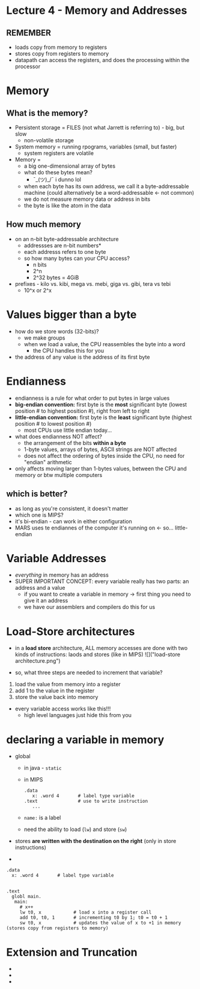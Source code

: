 # Lecture 4 - Memory and Addresses

## REMEMBER
* loads copy from memory to registers
* stores copy from registers to memory
* datapath can access the registers, and does the processing within the processor 

# Memory
## What is the memory?
* Persistent storage = FILES (not what Jarrett is referring to) - big, but slow
  * non-volatile storage
* System memory = running rpograms, variables (small, but faster)
  * system registers are volatile
* Memory = 
  * a big one-dimensional array of bytes
  * what do these bytes mean?
      * ¯\_(ツ)_/¯ i dunno lol
  * when each byte has its own address, we call it a byte-addressable machine (could alternatively be a word-addressable <- not common)
  * we do not measure memory data or address in bits
  * the byte is like the atom in the data

## How much memory
* on an n-bit byte-addressable architecture
  * addressses are n-bit numbers*
  * each addresss refers to one byte
  * so how many bytes can your CPU access?
    * n bits
    * 2^n 
    * 2^32 bytes = 4GiB
* prefixes - kilo vs. kibi, mega vs. mebi, giga vs. gibi, tera vs tebi
  * 10^x or 2^x

# Values bigger than a byte
* how do we store words (32-bits)?
  * we make groups 
  * when we load a value, the CPU reassembles the byte into a word
    * the CPU handles this for you
* the address of any value is the address of its first byte

# Endianness
* endianness is a rule for what order to put bytes in large values
* **big-endian convention:** first byte is the **most** significant byte (lowest position # to highest position #), right from left to right
* **little-endian convention:** first byte is the **least** significant byte (highest position # to lowest position #)
  * most CPUs use little endian today...
* what does endianness NOT affect?
  * the arrangement of the bits **within a byte**
  * 1-byte values, arrays of bytes, ASCII strings are NOT affected
  * does not affect the ordering of bytes inside the CPU, no need for "endian" arithmetic 
* only affects moving larger than 1-bytes values, between the CPU and memory or btw multiple computers


## which is better?
* as long as you're consistent, it doesn't matter
* which one is MIPS?
 * it's bi-endian - can work in either configuration
* MARS uses te endiannes of the computer it's running on <- so... little-endian
  
# Variable Addresses 
* *everything* in memory has an address
* SUPER IMPORTANT CONCEPT: every variable really has two parts: an address and a value
  * if you want to create a variable in memory -> first thing you need to give it an address
  * we have our assemblers and compilers do this for us
  
# Load-Store architectures
* in a **load store** architecture, ALL memory accesses are done with two kinds of instructions: laods and stores (like in MIPS)
![]("load-store architecture.png")
  
* so, what three steps are needed to increment that variable?
 1. load the value from memory into a register
 2. add 1 to the value in the register
 3. store the value back into memory
* every variable access works like this!!!
  * high level languages just hide this from you
  
# declaring a variable in memory
 * global
    * in java - `static` 
    * in MIPS
    
      ```
      .data
         x: .word 4       # label type variable
      .text               # use to write instruction
         ...
      
      ```
    * `name:` is a label
    * need the ability to load (`lw`) and store (`sw`) 


* stores **are written with the destination on the right** (only in store instructions)
* 

```
.data
  x: .word 4       # label type variable
  

.text
  globl main.
   main:
     # x++
     lw t0, x            # load x into a register call
     add t0, t0, 1       # incrementing t0 by 1; t0 = t0 + 1
     sw t0, x            # updates the value of x to +1 in memory (stores copy from registers to memory)
```
 
# Extension and Truncation
* 
* 
* 
